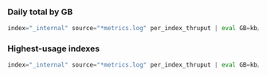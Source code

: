### Daily total by GB

```python
index="_internal" source="*metrics.log" per_index_thruput | eval GB=kb/(1024*1024) | timechart span=1d sum(GB) | convert ctime(_time) as timestamp
```



### Highest-usage indexes

```python
index="_internal" source="*metrics.log" per_index_thruput | eval GB=kb/(1024*1024) | stats sum(GB) as total by series date_mday | sort total | fields + date_mday,series,total | reverse
```

